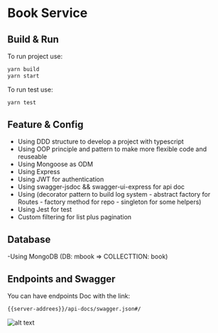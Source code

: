 # Book Service



## Build & Run

To run project use:

```bash
yarn build
yarn start
```
To run test use:
```bash
yarn test
```

## Feature & Config

- Using DDD structure to develop a project with typescript
- Using OOP principle and pattern to make more flexible code and reuseable
- Using Mongoose as ODM
- Using Express 
- Using JWT for authentication
- Using swagger-jsdoc && swagger-ui-express for api doc
- Using (decorator pattern to build log system - abstract factory for Routes - factory method for repo - singleton for some helpers)
- Using Jest for test
- Custom filtering for list plus pagination

## Database

-Using MongoDB (DB: mbook => COLLECTTION: book)

## Endpoints and Swagger

You can have endpoints Doc with the link:

```bash
{{server-addrees}}/api-docs/swagger.json#/
```
![alt text](https://s4.uupload.ir/files/screen_shot_2021-09-16_at_4.38.33_pm_104y.png)



 

